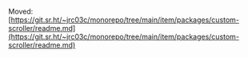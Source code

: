 Moved: [https://git.sr.ht/~jrc03c/monorepo/tree/main/item/packages/custom-scroller/readme.md](https://git.sr.ht/~jrc03c/monorepo/tree/main/item/packages/custom-scroller/readme.md)